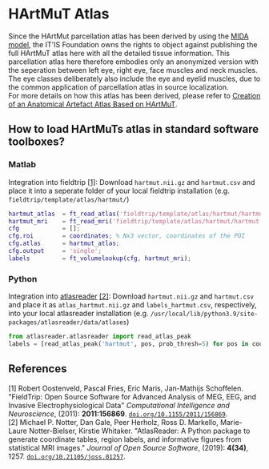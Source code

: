 # HArtMuT Atlas

Since the HArtMut parcellation atlas has been derived by using the [MIDA model](https://itis.swiss/virtual-population/regional-human-models/mida-model/), the IT'IS Foundation owns the rights to object against publishing the full HArtMuT atlas here with all the detailed tissue information. This parcellation atlas here therefore embodies only an anonymized version with the seperation between left eye, right eye, face muscles and neck muscles. The eye classes deliberately also include the eye and eyelid muscles, due to the common application of parcellation atlas in source localization.<br>
For more details on how this atlas has been derived, please refer to [Creation of an Anatomical Artefact Atlas Based on HArtMuT](https://doc.neuro.tu-berlin.de/bachelor/2022-BA-MoritzSteffin.pdf).<br>



## How to load HArtMuTs atlas in standard software toolboxes?
### Matlab
Integration into fieldtrip [[1]](#ref1): Download `hartmut.nii.gz` and `hartmut.csv` and place it into a seperate folder of your local fieldtrip installation (e.g. `fieldtrip/template/atlas/hartmut/`)
```matlab
hartmut_atlas  = ft_read_atlas('fieldtrip/template/atlas/hartmut/hartmut.nii.gz')
hartmut_mri    = ft_read_mri('fieldtrip/template/atlas/hartmut/hartmut.nii.gz')
cfg            = [];
cfg.roi        = coordinates; % Nx3 vector, coordinates of the POI
cfg.atlas      = hartmut_atlas;
cfg.output     = 'single';
labels         = ft_volumelookup(cfg, hartmut_mri);
```
### Python
Integration into [atlasreader](https://github.com/miykael/atlasreader) [[2]](#ref2): Download `hartmut.nii.gz` and `hartmut.csv` and place it as `atlas_hartmut.nii.gz` and `labels_hartmut.csv`, respectively, into your local atlasreader installation (e.g. `/usr/local/lib/python3.9/site-packages/atlasreader/data/atlases`)
```python
from atlasreader.atlasreader import read_atlas_peak
labels = [read_atlas_peak('hartmut', pos, prob_thresh=5) for pos in coordinates]
```


## References
<a id="ref1">[1]</a> Robert Oostenveld, Pascal Fries, Eric Maris, Jan-Mathijs Schoffelen. "FieldTrip: Open Source Software for Advanced Analysis of MEG, EEG, and Invasive Electrophysiological Data" *Computational Intelligence and Neuroscience*, (2011): **2011:156869**. [``doi.org/10.1155/2011/156869``](https://doi.org/10.1155/2011/156869). <br> 
<a id="ref2">[2]</a> Michael P. Notter, Dan Gale, Peer Herholz, Ross D. Markello, Marie-Laure Notter-Bielser, Kirstie Whitaker. "AtlasReader: A Python package to generate coordinate tables, region labels, and informative figures from statistical MRI images." *Journal of Open Source Software*, (2019): **4(34)**, 1257. [``doi.org/10.21105/joss.01257``](https://doi.org/10.21105/joss.01257).<br>
